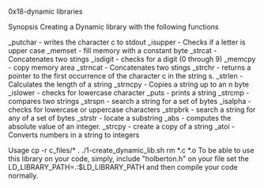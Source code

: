 0x18-dynamic libraries


Synopsis
Creating a Dynamic library with the following functions

_putchar - writes the character c to stdout
_isupper - Checks if a letter is upper case
_memset - fill memory with a constant byte
_strcat - Concatenates two stings
_isdigit - checks for a digit (0 through 9)
_memcpy - copy memory area
_strncat - Concatenates two stings
_strchr - returns a pointer to the first occurrence of the character c in the string s.
_strlen - Calculates the length of a string
_strncpy - Copies a string up to an n byte
_islower - checks for lowercase character
_puts - prints a string
_strcmp - compares two strings
_strspn - search a string for a set of bytes
_isalpha - checks for lowercase or uppercase characters
_strpbrk - search a string for any of a set of bytes
_strstr - locate a substring
_abs - computes the absolute value of an integer.
_strcpy - create a copy of a string
_atoi - Converts numbers in a string to integers

Usage
cp -r c_files/* .
./1-create_dynamic_lib.sh
rm *.c *.o
To be able to use this library on your code, simply, include "holberton.h" on your file set the LD_LIBRARY_PATH=.:$LD_LIBRARY_PATH and then compile your code normally.
